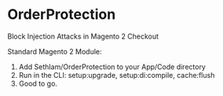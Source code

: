 # OrderProtection
Block Injection Attacks in Magento 2 Checkout

Standard Magento 2 Module: 
1. Add SethIam/OrderProtection to your App/Code directory
2. Run in the CLI: setup:upgrade, setup:di:compile, cache:flush
3. Good to go.
